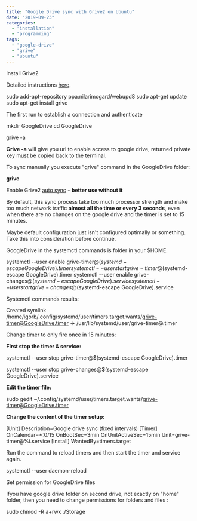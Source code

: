 ```yaml
---
title: "Google Drive sync with Grive2 on Ubuntu"
date: "2019-09-23"
categories: 
  - "installation"
  - "programming"
tags: 
  - "google-drive"
  - "grive"
  - "ubuntu"
---
```


Install Grive2

Detailed instructions [here](http://bookofzeus.com/articles/linux/install-grive2-ubuntu/).

sudo add-apt-repository ppa:nilarimogard/webupd8
sudo apt-get update 
sudo apt-get install grive

The first run to establish a connection and authenticate

mkdir GoogleDrive
cd GoogleDrive

grive -a 

**Grive -a** will give you url to enable access to google drive, returned private key must be copied back to the terminal.

To sync manually you execute "grive" command in the GoogleDrive folder:

 **grive**

Enable Grive2 [auto sync](https://www.linuxuprising.com/2018/08/cli-google-drive-client-grive2-how-to.html) - **better use without it**

By default, this sync process take too much processor strength and make too much network traffic **almost all the time or every 3 seconds**, even when there are no changes on the google drive and the timer is set to 15 minutes.

Maybe default configuration just isn't configured optimally or something. Take this into consideration before continue.

GoogleDrive in the systemctl commands is folder in your $HOME.

systemctl --user enable grive-timer@$(systemd-escape GoogleDrive).timer 
 systemctl --user start grive-timer@$(systemd-escape GoogleDrive).timer 
 systemctl --user enable grive-changes@$(systemd-escape GoogleDrive).service 
 systemctl --user start grive-changes@$(systemd-escape GoogleDrive).service

Systemctl commands results:

Created symlink /home/igorb/.config/systemd/user/timers.target.wants/grive-timer@GoogleDrive.timer → /usr/lib/systemd/user/grive-timer@.timer

Change timer to only fire once in 15 minutes:

**First stop the timer & service:**

systemctl --user stop grive-timer@$(systemd-escape GoogleDrive).timer

systemctl --user stop grive-changes@$(systemd-escape GoogleDrive).service

**Edit the timer file:**

sudo gedit ~/.config/systemd/user/timers.target.wants/grive-timer@GoogleDrive.timer 

**Change the content of the timer setup:**

\[Unit\]
 Description=Google drive sync (fixed intervals)
 \[Timer\]
 OnCalendar=\*:0/15
 OnBootSec=3min
 OnUnitActiveSec=15min
 Unit=grive-timer@%i.service
 \[Install\]
 WantedBy=timers.target

Run the command to reload timers and then start the timer and service again.

systemctl --user daemon-reload

Set permission for GoogleDrive files

Ifyou have google drive folder on second drive, not exactly on "home" folder, then you need to change permissions for folders and files :

sudo chmod -R a+rwx ./Storage
